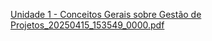 [Unidade 1 - Conceitos Gerais sobre Gestão de Projetos_20250415_153549_0000.pdf](https://github.com/user-attachments/files/20197449/Unidade.1.-.Conceitos.Gerais.sobre.Gestao.de.Projetos_20250415_153549_0000.pdf)
